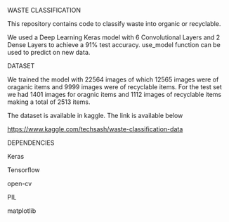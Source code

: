 WASTE CLASSIFICATION

This repository contains code to classify waste into organic or recyclable.

We used a Deep Learning Keras model with 6 Convolutional Layers and 2 Dense Layers to achieve a 91% test accuracy. use_model function can be used to predict on new data.

DATASET

We trained the model with 22564 images of which 12565 images were of oraganic items and 9999 images were of recyclable items. For the test set we had 1401 images for oragnic items and 1112 images of recyclable items making a total of 2513 items.

The dataset is available in kaggle. The link is available below

https://www.kaggle.com/techsash/waste-classification-data

DEPENDENCIES

Keras

Tensorflow

open-cv

PIL

matplotlib
